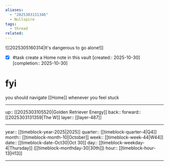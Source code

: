 ```yaml
---
aliases:
  - "2025303131346"
  - Nullspire
tags:
  - thread
related:
---
```


![[2025305160314|It's dangerous to go alone!]]

- [x] #task create a Home note in this vault  [created:: 2025-10-30]  [completion:: 2025-10-30]

# fyi

you should navigate [[Home]] whenever you feel stuck

***

up:: [[2025303105520|Golden Retriever Energy]]
back:: 
forward:: [[2025303131359|The W]]
layer:: [[layer-487]]

***

year:: [[timeblock-year-2025|2025]]
quarter:: [[timeblock-quarter-4|Q4]]
month:: [[timeblock-month-10|October]]
week:: [[timeblock-week-44|W44]]
date:: [[timeblock-date-Oct30|Oct 30]]
day:: [[timeblock-weekday-4|Thursday]] ([[timeblock-monthday-30|30th]])
hour:: [[timeblock-hour-13|H13]]

***
